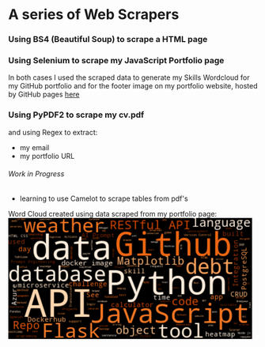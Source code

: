 # A series of Web Scrapers

### Using BS4 (Beautiful Soup) to scrape a HTML page

### Using Selenium to scrape my JavaScript Portfolio page

In both cases I used the scraped data to generate my Skills Wordcloud for my GitHub portfolio and for the footer image on my portfolio website, hosted by GitHub pages [here](https://annwyl21.github.io/)

### Using PyPDF2 to scrape my cv.pdf
and using Regex to extract:
- my email
- my portfolio URL

###### Work in Progress
- learning to use Camelot to scrape tables from pdf's


Word Cloud created using data scraped from my portfolio page:
![Ellen Houghton skills word cloud](./webscraper-main.png)